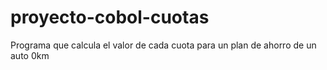 # proyecto-cobol-cuotas
Programa que calcula el valor de cada cuota para un plan de ahorro de un auto 0km
